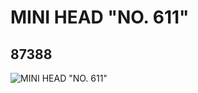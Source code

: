 # MINI HEAD "NO. 611"
## 87388
![MINI HEAD "NO. 611"](https://lc-www-live-s.legocdn.com/media/bricks/5/2/4558587.jpg)